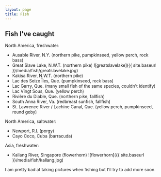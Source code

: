```yaml
---
layout: page
title: Fish
---
```


## Fish I've caught

North America, freshwater:

+ Ausable River, N.Y. (northern pike, pumpkinseed, yellow perch, rock bass)
+ Great Slave Lake, N.W.T. (northern pike)
![greatslavelake]({{ site.baseurl }}/media/fish/greatslavelake.jpg)
+ Kakisa River, N.W.T. (northern pike)
+ Lac des Seize Îles, Que. (pumpkinseed, rock bass)
+ Lac Garry, Que. (many small fish of the same species, couldn't identify)
+ Lac Vingt Sous, Que. (yellow perch)
+ Rivière du Diable, Que. (northern pike, fallfish)
+ South Anna River, Va. (redbreast sunfish, fallfish)
+ St. Lawrence River / Lachine Canal, Que. (yellow perch, pumpkinseed, round goby)

North America, saltwater:

+ Newport, R.I. (porgy)
+ Cayo Coco, Cuba (barracuda)

Asia, freshwater:

+ Kallang River, Singapore (flowerhorn)
![flowerhorn]({{ site.baseurl }}/media/fish/kallang.jpg)

I am pretty bad at taking pictures when fishing but I'll try to add more soon.
